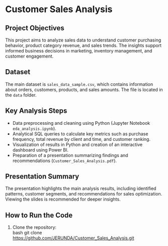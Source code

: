 # Customer Sales Analysis

## Project Objectives
This project aims to analyze sales data to understand customer purchasing behavior, product category revenue, and sales trends. The insights support informed business decisions in marketing, inventory management, and customer engagement.

## Dataset
The main dataset is `sales_data_sample.csv`, which contains information about orders, customers, products, and sales amounts. The file is located in the `data` folder.

## Key Analysis Steps
- Data preprocessing and cleaning using Python (Jupyter Notebook `eda_analysis.ipynb`).  
- Analytical SQL queries to calculate key metrics such as purchase frequency, total revenue by client and time, and customer ranking.  
- Visualization of results in Python and creation of an interactive dashboard using Power BI.  
- Preparation of a presentation summarizing findings and recommendations (`Customer_Sales_Analysis.pdf`).

## Presentation Summary
The presentation highlights the main analysis results, including identified patterns, customer segments, and recommendations for sales optimization. Viewing the slides is recommended for deeper insights.

## How to Run the Code
1. Clone the repository:  
   bash
   git clone https://github.com/JERUNDA/Customer_Sales_Analysis.git
